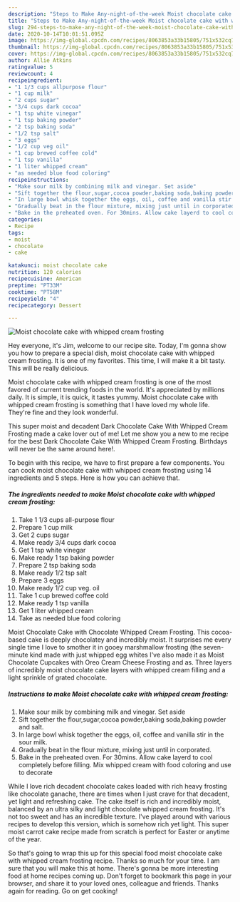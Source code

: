 ```yaml
---
description: "Steps to Make Any-night-of-the-week Moist chocolate cake with whipped cream frosting"
title: "Steps to Make Any-night-of-the-week Moist chocolate cake with whipped cream frosting"
slug: 294-steps-to-make-any-night-of-the-week-moist-chocolate-cake-with-whipped-cream-frosting
date: 2020-10-14T10:01:51.095Z
image: https://img-global.cpcdn.com/recipes/8063853a33b15805/751x532cq70/moist-chocolate-cake-with-whipped-cream-frosting-recipe-main-photo.jpg
thumbnail: https://img-global.cpcdn.com/recipes/8063853a33b15805/751x532cq70/moist-chocolate-cake-with-whipped-cream-frosting-recipe-main-photo.jpg
cover: https://img-global.cpcdn.com/recipes/8063853a33b15805/751x532cq70/moist-chocolate-cake-with-whipped-cream-frosting-recipe-main-photo.jpg
author: Allie Atkins
ratingvalue: 5
reviewcount: 4
recipeingredient:
- "1 1/3 cups allpurpose flour"
- "1 cup milk"
- "2 cups sugar"
- "3/4 cups dark cocoa"
- "1 tsp white vinegar"
- "1 tsp baking powder"
- "2 tsp baking soda"
- "1/2 tsp salt"
- "3 eggs"
- "1/2 cup veg oil"
- "1 cup brewed coffee cold"
- "1 tsp vanilla"
- "1 liter whipped cream"
- "as needed blue food coloring"
recipeinstructions:
- "Make sour milk by combining milk and vinegar. Set aside"
- "Sift together the flour,sugar,cocoa powder,baking soda,baking powder and salt."
- "In large bowl whisk together the eggs, oil, coffee and vanilla stir in the sour milk."
- "Gradually beat in the flour mixture, mixing just until in corporated."
- "Bake in the preheated oven. For 30mins. Allow cake layerd to cool completely before filling. Mix whipped cream with food coloring and use to decorate"
categories:
- Recipe
tags:
- moist
- chocolate
- cake

katakunci: moist chocolate cake 
nutrition: 120 calories
recipecuisine: American
preptime: "PT33M"
cooktime: "PT58M"
recipeyield: "4"
recipecategory: Dessert

---
```



![Moist chocolate cake with whipped cream frosting](https://img-global.cpcdn.com/recipes/8063853a33b15805/751x532cq70/moist-chocolate-cake-with-whipped-cream-frosting-recipe-main-photo.jpg)

Hey everyone, it's Jim, welcome to our recipe site. Today, I'm gonna show you how to prepare a special dish, moist chocolate cake with whipped cream frosting. It is one of my favorites. This time, I will make it a bit tasty. This will be really delicious.

Moist chocolate cake with whipped cream frosting is one of the most favored of current trending foods in the world. It's appreciated by millions daily. It is simple, it is quick, it tastes yummy. Moist chocolate cake with whipped cream frosting is something that I have loved my whole life. They're fine and they look wonderful.

This super moist and decadent Dark Chocolate Cake With Whipped Cream Frosting made a cake lover out of me! Let me show you a new to me recipe for the best Dark Chocolate Cake With Whipped Cream Frosting. Birthdays will never be the same around here!.


To begin with this recipe, we have to first prepare a few components. You can cook moist chocolate cake with whipped cream frosting using 14 ingredients and 5 steps. Here is how you can achieve that.

<!--inarticleads1-->

##### The ingredients needed to make Moist chocolate cake with whipped cream frosting:

1. Take 1 1/3 cups all-purpose flour
1. Prepare 1 cup milk
1. Get 2 cups sugar
1. Make ready 3/4 cups dark cocoa
1. Get 1 tsp white vinegar
1. Make ready 1 tsp baking powder
1. Prepare 2 tsp baking soda
1. Make ready 1/2 tsp salt
1. Prepare 3 eggs
1. Make ready 1/2 cup veg. oil
1. Take 1 cup brewed coffee cold
1. Make ready 1 tsp vanilla
1. Get 1 liter whipped cream
1. Take as needed blue food coloring


Moist Chocolate Cake with Chocolate Whipped Cream Frosting. This cocoa-based cake is deeply chocolatey and incredibly moist. It surprises me every single time I love to smother it in gooey marshmallow frosting (the seven-minute kind made with just whipped egg whites I&#39;ve also made it as Moist Chocolate Cupcakes with Oreo Cream Cheese Frosting and as. Three layers of incredibly moist chocolate cake layers with whipped cream filling and a light sprinkle of grated chocolate. 

<!--inarticleads2-->

##### Instructions to make Moist chocolate cake with whipped cream frosting:

1. Make sour milk by combining milk and vinegar. Set aside
1. Sift together the flour,sugar,cocoa powder,baking soda,baking powder and salt.
1. In large bowl whisk together the eggs, oil, coffee and vanilla stir in the sour milk.
1. Gradually beat in the flour mixture, mixing just until in corporated.
1. Bake in the preheated oven. For 30mins. Allow cake layerd to cool completely before filling. Mix whipped cream with food coloring and use to decorate


While I love rich decadent chocolate cakes loaded with rich heavy frosting like chocolate ganache, there are times when I just crave for that decadent, yet light and refreshing cake. The cake itself is rich and incredibly moist, balanced by an ultra silky and light chocolate whipped cream frosting. It&#39;s not too sweet and has an incredible texture. I&#39;ve played around with various recipes to develop this version, which is somehow rich yet light. This super moist carrot cake recipe made from scratch is perfect for Easter or anytime of the year. 

So that's going to wrap this up for this special food moist chocolate cake with whipped cream frosting recipe. Thanks so much for your time. I am sure that you will make this at home. There's gonna be more interesting food at home recipes coming up. Don't forget to bookmark this page in your browser, and share it to your loved ones, colleague and friends. Thanks again for reading. Go on get cooking!
